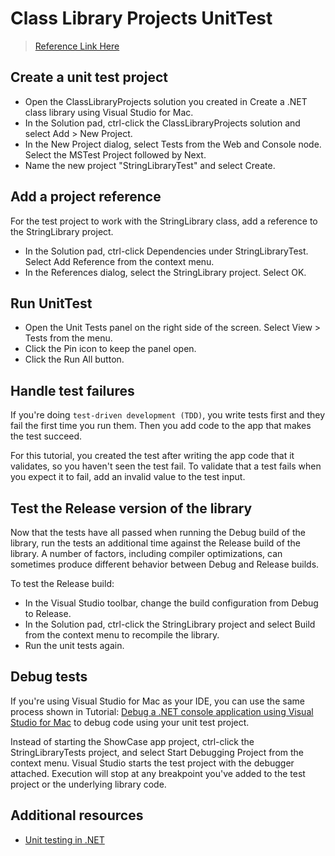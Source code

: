 # Class Library Projects UnitTest 

> [Reference Link Here](https://learn.microsoft.com/en-us/dotnet/core/tutorials/testing-library-with-visual-studio-mac)

## Create a unit test project

- Open the ClassLibraryProjects solution you created in Create a .NET class library using Visual Studio for Mac.
- In the Solution pad, ctrl-click the ClassLibraryProjects solution and select Add > New Project.
- In the New Project dialog, select Tests from the Web and Console node. Select the MSTest Project followed by Next.
- Name the new project "StringLibraryTest" and select Create.

## Add a project reference

For the test project to work with the StringLibrary class, add a reference to the StringLibrary project.
- In the Solution pad, ctrl-click Dependencies under StringLibraryTest. Select Add Reference from the context menu.
- In the References dialog, select the StringLibrary project. Select OK.

## Run UnitTest

- Open the Unit Tests panel on the right side of the screen. Select View > Tests from the menu.
- Click the Pin icon to keep the panel open.
- Click the Run All button.

## Handle test failures

If you're doing `test-driven development (TDD)`, you write tests first and they fail the first time you run them. Then you add code to the app that makes the test succeed. 

For this tutorial, you created the test after writing the app code that it validates, so you haven't seen the test fail. To validate that a test fails when you expect it to fail, add an invalid value to the test input.

## Test the Release version of the library

Now that the tests have all passed when running the Debug build of the library, 
run the tests an additional time against the Release build of the library. 
A number of factors, including compiler optimizations, can sometimes produce different behavior between Debug and Release builds.

To test the Release build:

- In the Visual Studio toolbar, change the build configuration from Debug to Release.
- In the Solution pad, ctrl-click the StringLibrary project and select Build from the context menu to recompile the library.
- Run the unit tests again.

## Debug tests

If you're using Visual Studio for Mac as your IDE, you can use the same process shown in Tutorial: [Debug a .NET console application using Visual Studio for Mac](https://learn.microsoft.com/en-us/dotnet/core/tutorials/debugging-with-visual-studio-mac) to debug code using your unit test project. 

Instead of starting the ShowCase app project, ctrl-click the StringLibraryTests project, and select Start Debugging Project from the context menu.
Visual Studio starts the test project with the debugger attached. Execution will stop at any breakpoint you've added to the test project or the underlying library code.

## Additional resources

- [Unit testing in .NET](https://learn.microsoft.com/en-us/dotnet/core/testing/)


